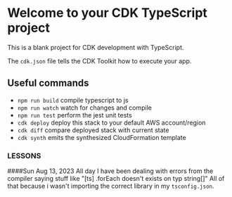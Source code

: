 # Welcome to your CDK TypeScript project

This is a blank project for CDK development with TypeScript.

The `cdk.json` file tells the CDK Toolkit how to execute your app.

## Useful commands

* `npm run build`   compile typescript to js
* `npm run watch`   watch for changes and compile
* `npm run test`    perform the jest unit tests
* `cdk deploy`      deploy this stack to your default AWS account/region
* `cdk diff`        compare deployed stack with current state
* `cdk synth`       emits the synthesized CloudFormation template



### LESSONS

####Sun Aug 13, 2023 
All day I have been dealing with errors from the compiler saying stuff like
"[ts] .forEach doesn't exists on typ string[]" 
All of that because i wasn't importing the correct library in my `tsconfig.json`.